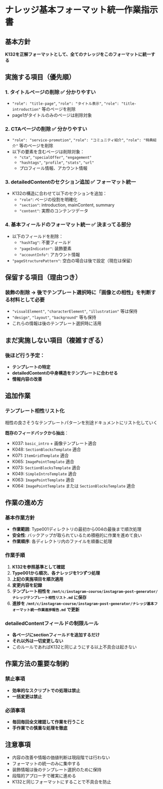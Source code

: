 # ナレッジ基本フォーマット統一作業指示書

## 基本方針

**K132を正解フォーマットとして、全てのナレッジをこのフォーマットに統一する**

## 実施する項目（優先順）

### 1. タイトルページの削除 ✅ 分かりやすい
- `"role": "title-page"`, `"role": "タイトル表示"`, `"role": "title-introduction"` 等のページを削除
- page1がタイトルのみのページは削除対象

### 2. CTAページの削除 ✅ 分かりやすい
- `"role": "service-promotion"`, `"role": "コミュニティ紹介"`, `"role": "特典紹介"` 等のページを削除
- 以下の要素を含むページは削除対象：
  - `"cta"`, `"specialOffer"`, `"engagement"`
  - `"hashtags"`, `"profile"`, `"stats"`, `"url"`
  - プロフィール情報、アカウント情報

### 3. detailedContentのセクション追加 ✅ フォーマット統一
- K132の構造に合わせて以下のセクションを追加：
  - `"role"`: ページの役割を明確化
  - `"section"`: introduction, mainContent, summary
  - `"content"`: 実際のコンテンツデータ

### 4. 基本フィールドのフォーマット統一 ✅ 決まってる部分
- 以下のフィールドを削除：
  - `"hashTag"`: 不要フィールド
  - `"pageIndicator"`: 装飾要素
  - `"accountInfo"`: アカウント情報
- `"pageStructurePattern"`: 空白の場合は後で設定（現在は保留）

## 保留する項目（理由つき）

### 装飾の削除 → 後でテンプレート選択時に「画像との相性」を判断する材料として必要
- `"visualElement"`, `"characterElement"`, `"illustration"` 等は保持
- `"design"`, `"layout"`, `"background"` 等も保持
- これらの情報は後のテンプレート選択時に活用

## まだ実施しない項目（複雑すぎる）

### 後ほど行う予定：
- **テンプレートの特定**
- **detailedContentの中身構造をテンプレートに合わせる**
- **情報内容の改善**

## 追加作業

### テンプレート相性リスト化
相性の良さそうなテンプレートパターンを別途ドキュメントにリスト化していく

**既存のフィードバックから抽出**：
- K037: `basic_intro` + 画像テンプレート適合
- K048: `SectionBlocksTemplate` 適合
- K071: `ItemGridTemplate` 適合
- K065: `ImagePointTemplate` 適合
- K073: `SectionBlocksTemplate` 適合
- K049: `SimpleIntroTemplate` 適合
- K063: `ImagePointTemplate` 適合
- K064: `ImagePointTemplate` または `SectionBlocksTemplate` 適合

## 作業の進め方

### 基本作業方針
- **作業範囲**: Type001ディレクトリの最初から004の最後まで順次処理
- **安全性**: バックアップが取られているため積極的に作業を進めて良い
- **作業順序**: 各ディレクトリ内のファイルを順番に処理

### 作業手順
1. **K132を参照基準として確認**
2. **Type001から順次、各ナレッジを1つずつ処理**
3. **上記の実施項目を順次適用**
4. **変更内容を記録**
5. **テンプレート相性を `/mnt/c/instagram-course/instagram-post-generator/ナレッジテンプレート相性リスト.md` に保存**
6. **進捗を `/mnt/c/instagram-course/instagram-post-generator/ナレッジ基本フォーマット統一作業進捗報告.md` で更新**

### detailedContentフィールドの制限ルール
- **各ページにsectionフィールドを追加するだけ**
- **それ以外は一切変更しない**
- このルールであればK132と同じようにする以上不具合は起きない

## 作業方法の重要な制約

### 禁止事項
- **効率的なスクリプトでの処理は禁止**
- **一括変更は禁止**

### 必須事項
- **毎回毎回全文確認して作業を行うこと**
- **手作業での慎重な処理を徹底**

## 注意事項

- 内容の改善や情報の価値判断は現段階では行わない
- フォーマットの統一のみに集中する
- 装飾情報は後のテンプレート選択のために保持
- 段階的アプローチで確実に進める
- K132と同じフォーマットにすることで不具合を防止
